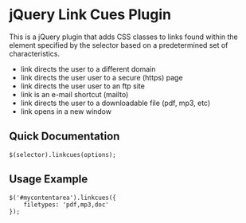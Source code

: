 jQuery Link Cues Plugin
=========================
This is a jQuery plugin that adds CSS classes to links found within the element specified by the selector based on a predetermined set of characteristics.

* link directs the user to a different domain
* link directs the user user to a secure (https) page
* link directs the user user to an ftp site
* link is an e-mail shortcut (mailto)
* link directs the user to a downloadable file (pdf, mp3, etc)
* link opens in a new window

Quick Documentation
-------------------------
	$(selector).linkcues(options);

Usage Example
-------------------------
	$('#mycontentarea').linkcues({
		filetypes: 'pdf,mp3,doc'
	});